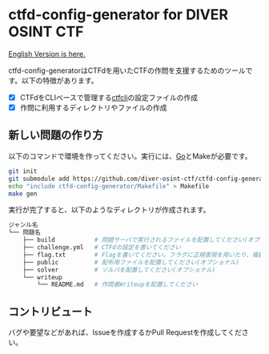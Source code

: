 # ctfd-config-generator for DIVER OSINT CTF
[English Version is here.](./README-en.md)

ctfd-config-generatorはCTFdを用いたCTFの作問を支援するためのツールです。以下の特徴があります。

- [x] CTFdをCLIベースで管理する[ctfcli](https://github.com/CTFd/ctfcli)の設定ファイルの作成
- [x] 作問に利用するディレクトリやファイルの作成

## 新しい問題の作り方
以下のコマンドで環境を作ってください。実行には、[Go](https://go.dev/doc/install)とMakeが必要です。

```bash
git init
git submodule add https://github.com/diver-osint-ctf/ctfd-config-generator
echo "include ctfd-config-generator/Makefile" > Makefile
make gen
```

実行が完了すると、以下のようなディレクトリが作成されます。

```bash
ジャンル名
└── 問題名
    ├── build           # 問題サーバで実行されるファイルを配置してください(オプショナル)
    ├── challenge.yml   # CTFdの設定を書いてください
    ├── flag.txt        # Flagを書いてください。フラグに正規表現を用いたり、複数のフラグを設定する場合はここに複数個のフラグを改行区切りで書いてください。
    ├── public          # 配布用ファイルを配置してください(オプショナル)
    ├── solver          # ソルバを配置してください(オプショナル)
    └── writeup
        └── README.md   # 作問者Writeupを配置してください
```

## コントリビュート
バグや要望などがあれば、Issueを作成するかPull Requestを作成してください。
